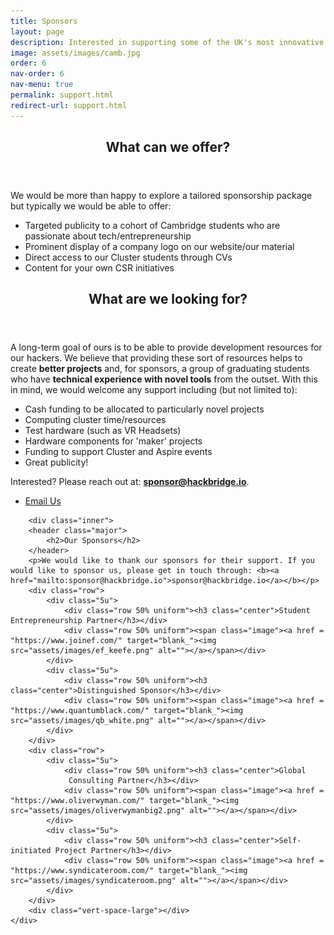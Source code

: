 ```yaml
---
title: Sponsors
layout: page
description: Interested in supporting some of the UK's most innovative creators?<br />Look no further.
image: assets/images/camb.jpg
order: 6
nav-order: 6
nav-menu: true
permalink: support.html
redirect-url: support.html
---
```


<!-- Main -->
<div id="main">

<!-- One -->
<section id="one">
	<div class="inner">
		<header class="major">
			<h2>What can we offer?</h2>
		</header>
		<p>We would be more than happy to explore a tailored sponsorship package but typically we would be able to offer:
		</p>
		<ul>
			<li>Targeted publicity to a cohort of Cambridge students who are passionate about tech/entrepreneurship</li>
			<li>Prominent display of a company logo on our website/our material</li>
			<li>Direct access to our Cluster students through CVs</li>
			<li>Content for your own CSR initiatives</li>
		</ul>
	</div>
	
</section>

<section id="two">
	<div class="inner">
		<header class="major">
			<h2>What are we looking for?</h2>
		</header>
		<p>A long-term goal of ours is to be able to provide development resources for our hackers. We believe that providing these sort of resources helps to create <b>better projects</b> and, for sponsors, a group of graduating students who have <b>technical experience with novel tools</b> from the outset. With this in mind, we would welcome any support including (but not limited to):
		</p>
		<ul>
			<li>Cash funding to be allocated to particularly novel projects</li>
			<li>Computing cluster time/resources</li>
			<li>Test hardware (such as VR Headsets)</li>
			<li>Hardware components for 'maker' projects</li>
			<li>Funding to support Cluster and Aspire events</li>
			<li>Great publicity!</li>
		</ul>
		<p>Interested? Please reach out at: <b><a href="mailto:sponsor@hackbridge.io">sponsor@hackbridge.io</a></b>.</p>
		<ul class="actions">
			<li><a href="mailto:sponsor@hackbridge.io" class="button">Email Us</a></li>
		</ul>
	</div>
</section>


<section id="three">

		<div class="inner">
		<header class="major">
			<h2>Our Sponsors</h2>
		</header>
		<p>We would like to thank our sponsors for their support. If you would like to sponsor us, please get in touch through: <b><a href="mailto:sponsor@hackbridge.io">sponsor@hackbridge.io</a></b></p>
		<div class="row">
			<div class="5u">
				<div class="row 50% uniform"><h3 class="center">Student Entrepreneurship Partner</h3></div>
				<div class="row 50% uniform"><span class="image"><a href = "https://www.joinef.com/" target="blank_"><img src="assets/images/ef_keefe.png" alt=""></a></span></div>
			</div>
			<div class="5u">
				<div class="row 50% uniform"><h3 class="center">Distinguished Sponsor</h3></div>
				<div class="row 50% uniform"><span class="image"><a href = "https://www.quantumblack.com/" target="blank_"><img src="assets/images/qb_white.png" alt=""></a></span></div>
			</div>
		</div>
		<div class="row">
			<div class="5u">
				<div class="row 50% uniform"><h3 class="center">Global
				 Consulting Partner</h3></div>
				<div class="row 50% uniform"><span class="image"><a href = "https://www.oliverwyman.com/" target="blank_"><img src="assets/images/oliverwymanbig2.png" alt=""></a></span></div>
			</div>
			<div class="5u">
				<div class="row 50% uniform"><h3 class="center">Self-initiated Project Partner</h3></div>
				<div class="row 50% uniform"><span class="image"><a href = "https://www.syndicateroom.com/" target="blank_"><img src="assets/images/syndicateroom.png" alt=""></a></span></div>
			</div>
		</div>
		<div class="vert-space-large"></div>
	</div>
</section>

</div>
